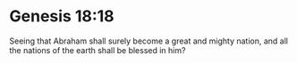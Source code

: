 # Genesis 18:18

Seeing that Abraham shall surely become a great and mighty nation, and all the nations of the earth shall be blessed in him?